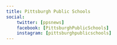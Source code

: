 ```yaml
---
title: Pittsburgh Public Schools
social:
    twitter: [ppsnews]
    facebook: [PittsburghPublicSchools]
    instagram: [pittsburghpublicschools]
---
```

